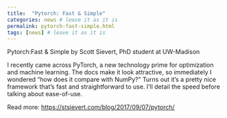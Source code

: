 ```yaml
---
title:  "Pytorch: Fast & Simple"
categories: news # leave it as it is
permalink: pytorch-fast-simple.html 
tags: [news] # leave it as it is
---
```


Pytorch:Fast & Simple 
by Scott Sievert, PhD student at UW-Madison

I recently came across PyTorch, a new technology prime for optimization and machine learning. The docs make it look attractive, so immediately I wondered “how does it compare with NumPy?”
Turns out it’s a pretty nice framework that’s fast and straightforward to use. I’ll detail the speed before talking about ease-of-use.

Read more: https://stsievert.com/blog/2017/09/07/pytorch/

